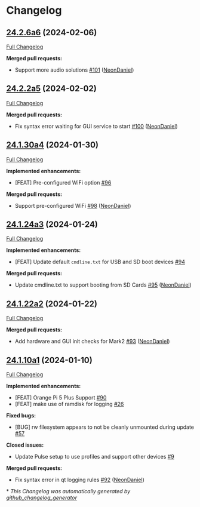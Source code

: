 # Changelog

## [24.2.6a6](https://github.com/NeonGeckoCom/neon_debos/tree/24.2.6a6) (2024-02-06)

[Full Changelog](https://github.com/NeonGeckoCom/neon_debos/compare/24.2.2a5...24.2.6a6)

**Merged pull requests:**

- Support more audio solutions [\#101](https://github.com/NeonGeckoCom/neon_debos/pull/101) ([NeonDaniel](https://github.com/NeonDaniel))

## [24.2.2a5](https://github.com/NeonGeckoCom/neon_debos/tree/24.2.2a5) (2024-02-02)

[Full Changelog](https://github.com/NeonGeckoCom/neon_debos/compare/24.1.30a4...24.2.2a5)

**Merged pull requests:**

- Fix syntax error waiting for GUI service to start [\#100](https://github.com/NeonGeckoCom/neon_debos/pull/100) ([NeonDaniel](https://github.com/NeonDaniel))

## [24.1.30a4](https://github.com/NeonGeckoCom/neon_debos/tree/24.1.30a4) (2024-01-30)

[Full Changelog](https://github.com/NeonGeckoCom/neon_debos/compare/24.1.24a3...24.1.30a4)

**Implemented enhancements:**

- \[FEAT\] Pre-configured WiFi option [\#96](https://github.com/NeonGeckoCom/neon_debos/issues/96)

**Merged pull requests:**

- Support pre-configured WiFi [\#98](https://github.com/NeonGeckoCom/neon_debos/pull/98) ([NeonDaniel](https://github.com/NeonDaniel))

## [24.1.24a3](https://github.com/NeonGeckoCom/neon_debos/tree/24.1.24a3) (2024-01-24)

[Full Changelog](https://github.com/NeonGeckoCom/neon_debos/compare/24.1.22a2...24.1.24a3)

**Implemented enhancements:**

- \[FEAT\] Update default `cmdline.txt` for USB and SD boot devices [\#94](https://github.com/NeonGeckoCom/neon_debos/issues/94)

**Merged pull requests:**

- Update cmdline.txt to support booting from SD Cards [\#95](https://github.com/NeonGeckoCom/neon_debos/pull/95) ([NeonDaniel](https://github.com/NeonDaniel))

## [24.1.22a2](https://github.com/NeonGeckoCom/neon_debos/tree/24.1.22a2) (2024-01-22)

[Full Changelog](https://github.com/NeonGeckoCom/neon_debos/compare/24.1.10a1...24.1.22a2)

**Merged pull requests:**

- Add hardware and GUI init checks for Mark2 [\#93](https://github.com/NeonGeckoCom/neon_debos/pull/93) ([NeonDaniel](https://github.com/NeonDaniel))

## [24.1.10a1](https://github.com/NeonGeckoCom/neon_debos/tree/24.1.10a1) (2024-01-10)

[Full Changelog](https://github.com/NeonGeckoCom/neon_debos/compare/23.12.19...24.1.10a1)

**Implemented enhancements:**

- \[FEAT\] Orange Pi 5 Plus Support [\#90](https://github.com/NeonGeckoCom/neon_debos/issues/90)
- \[FEAT\] make use of ramdisk for logging [\#26](https://github.com/NeonGeckoCom/neon_debos/issues/26)

**Fixed bugs:**

- \[BUG\] rw filesystem appears to not be cleanly unmounted during update [\#57](https://github.com/NeonGeckoCom/neon_debos/issues/57)

**Closed issues:**

- Update Pulse setup to use profiles and support other devices [\#9](https://github.com/NeonGeckoCom/neon_debos/issues/9)

**Merged pull requests:**

- Fix syntax error in qt logging rules [\#92](https://github.com/NeonGeckoCom/neon_debos/pull/92) ([NeonDaniel](https://github.com/NeonDaniel))



\* *This Changelog was automatically generated by [github_changelog_generator](https://github.com/github-changelog-generator/github-changelog-generator)*
